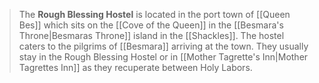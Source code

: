 > The **Rough Blessing Hostel** is located in the port town of [[Queen Bes]] which sits on the [[Cove of the Queen]] in the [[Besmara's Throne|Besmaras Throne]] island in the [[Shackles]]. The hostel caters to the pilgrims of [[Besmara]] arriving at the town. They usually stay in the Rough Blessing Hostel or in [[Mother Tagrette's Inn|Mother Tagrettes Inn]] as they recuperate between Holy Labors.







